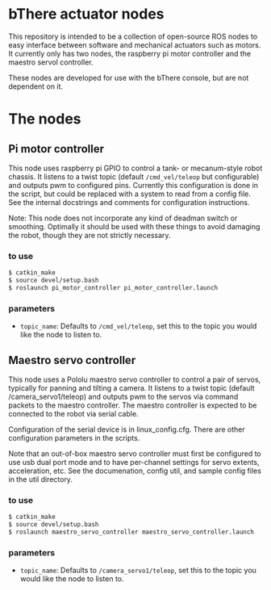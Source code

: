 # bThere actuator nodes

This repository is intended to be a collection of open-source ROS nodes to easy interface between software and mechanical actuators such as motors. It currently only has two nodes, the raspberry pi motor controller and the
maestro servol controller.

These nodes are developed for use with the bThere console, but are not dependent on it.

# The nodes

## Pi motor controller

This node uses raspberry pi GPIO to control a tank- or mecanum-style robot chassis. It listens to a twist topic (default `/cmd_vel/teleop` but configurable) and outputs pwm to configured pins. Currently this configuration is done in the script, but could be replaced with a system to read from a config file. See the internal docstrings and comments for configuration instructions.

Note: This node does not incorporate any kind of deadman switch or smoothing. Optimally it should be used with these things to avoid damaging the robot, though they are not strictly necessary.

### to use

```bash
$ catkin_make
$ source devel/setup.bash
$ roslaunch pi_motor_controller pi_motor_controller.launch
```

### parameters

- `topic_name`: Defaults to `/cmd_vel/teleop`, set this to the topic you would like the node to listen to.


## Maestro servo controller

This node uses a Pololu maestro servo controller to control a pair of servos, typically for panning and tilting
a camera. It listens to a twist topic (default /camera_servo1/teleop) and outputs pwm to the servos via command
packets to the maestro controller. The maestro controller is expected to be connected to the robot via serial
cable.

Configuration of the serial device is in linux_config.cfg. There are other configuration parameters in the scripts.

Note that an out-of-box maestro servo controller must first be configured to use usb dual port mode and to have
per-channel settings for servo extents, acceleration, etc. See the documenation, config util, and sample
config files in the util directory.

### to use

```bash
$ catkin_make
$ source devel/setup.bash
$ roslaunch maestro_servo_controller maestro_servo_controller.launch
```

### parameters

- `topic_name`: Defaults to `/camera_servo1/teleop`, set this to the topic you would like the node to listen to.